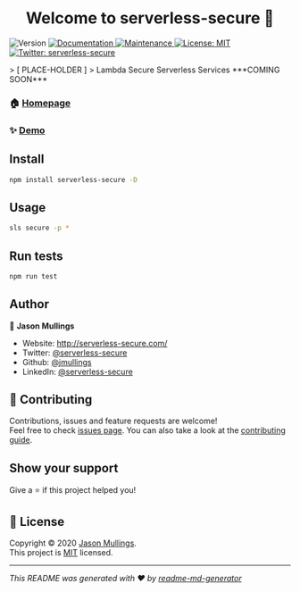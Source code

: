 <h1 align="center">Welcome to serverless-secure 👋</h1>
<p>
  <img alt="Version" src="https://img.shields.io/badge/version-1.0.0-blue.svg?cacheSeconds=2592000" />
  <a href="http://serverless-secure.com/docs" target="_blank">
    <img alt="Documentation" src="https://img.shields.io/badge/documentation-yes-brightgreen.svg" />
  </a>
  <a href="https://github.com/jmullings/serverless-secure/graphs/commit-activity" target="_blank">
    <img alt="Maintenance" src="https://img.shields.io/badge/Maintained%3F-yes-green.svg" />
  </a>
  <a href="https://github.com/jmullings/serverless-secure/blob/master/LICENSE" target="_blank">
    <img alt="License: MIT" src="https://img.shields.io/github/license/jmullings/serverless-secure" />
  </a>
  <a href="https://twitter.com/serverless-secure" target="_blank">
    <img alt="Twitter: serverless-secure" src="https://img.shields.io/twitter/follow/serverless-secure.svg?style=social" />
  </a>
</p>
> [ PLACE-HOLDER ]
> Lambda Secure Serverless Services ***COMING SOON***

### 🏠 [Homepage](https://github.com/jmullings/serverless-secure#readme)

### ✨ [Demo](http://serverless-secure.com/demo)

## Install

```sh
npm install serverless-secure -D
```

## Usage

```sh
sls secure -p *
```

## Run tests

```sh
npm run test
```

## Author

👤 **Jason Mullings**

* Website: http://serverless-secure.com/
* Twitter: [@serverless-secure](https://twitter.com/serverless-secure)
* Github: [@jmullings](https://github.com/jmullings)
* LinkedIn: [@serverless-secure](https://linkedin.com/in/serverless-secure)

## 🤝 Contributing

Contributions, issues and feature requests are welcome!<br />Feel free to check [issues page](https://github.com/jmullings/serverless-secure/issues). You can also take a look at the [contributing guide](https://github.com/jmullings/serverless-secure/blob/master/CONTRIBUTING.md).

## Show your support

Give a ⭐️ if this project helped you!

## 📝 License

Copyright © 2020 [Jason Mullings](https://github.com/jmullings).<br />
This project is [MIT](https://github.com/jmullings/serverless-secure/blob/master/LICENSE) licensed.

***
_This README was generated with ❤️ by [readme-md-generator](https://github.com/kefranabg/readme-md-generator)_